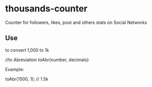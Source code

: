 # thousands-counter
Counter for followers, likes, post and others stats on Social Networks 



## Use

to convert 1,000 to 1k

//to Abreviation
toAbr(number, decimals)

Example: 

toAbr(1500, 1);
// 1.5k


